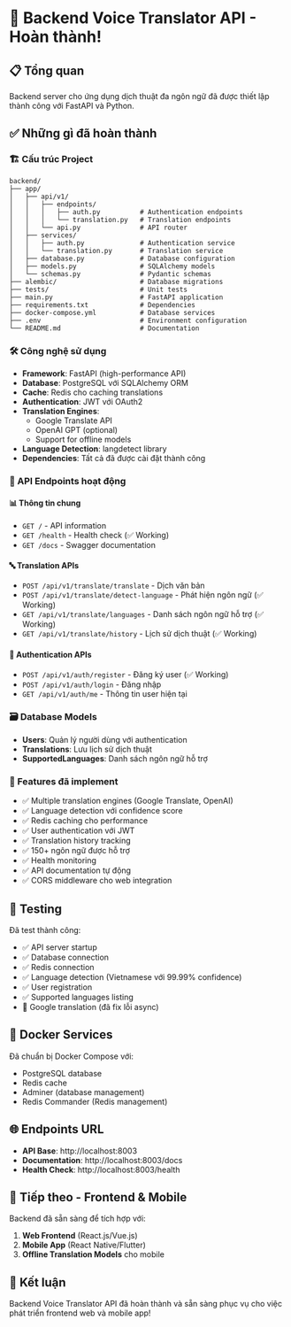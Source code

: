 # 🎉 Backend Voice Translator API - Hoàn thành!

## 📋 Tổng quan
Backend server cho ứng dụng dịch thuật đa ngôn ngữ đã được thiết lập thành công với FastAPI và Python.

## ✅ Những gì đã hoàn thành

### 🏗️ Cấu trúc Project
```
backend/
├── app/
│   ├── api/v1/
│   │   ├── endpoints/
│   │   │   ├── auth.py          # Authentication endpoints
│   │   │   └── translation.py   # Translation endpoints
│   │   └── api.py               # API router
│   ├── services/
│   │   ├── auth.py              # Authentication service
│   │   └── translation.py       # Translation service
│   ├── database.py              # Database configuration
│   ├── models.py                # SQLAlchemy models
│   └── schemas.py               # Pydantic schemas
├── alembic/                     # Database migrations
├── tests/                       # Unit tests
├── main.py                      # FastAPI application
├── requirements.txt             # Dependencies
├── docker-compose.yml           # Database services
├── .env                         # Environment configuration
└── README.md                    # Documentation
```

### 🛠️ Công nghệ sử dụng
- **Framework**: FastAPI (high-performance API)
- **Database**: PostgreSQL với SQLAlchemy ORM
- **Cache**: Redis cho caching translations
- **Authentication**: JWT với OAuth2
- **Translation Engines**: 
  - Google Translate API
  - OpenAI GPT (optional)
  - Support for offline models
- **Language Detection**: langdetect library
- **Dependencies**: Tất cả đã được cài đặt thành công

### 🚀 API Endpoints hoạt động

#### 📊 Thông tin chung
- `GET /` - API information
- `GET /health` - Health check (✅ Working)
- `GET /docs` - Swagger documentation

#### 🔤 Translation APIs
- `POST /api/v1/translate/translate` - Dịch văn bản
- `POST /api/v1/translate/detect-language` - Phát hiện ngôn ngữ (✅ Working)
- `GET /api/v1/translate/languages` - Danh sách ngôn ngữ hỗ trợ (✅ Working)
- `GET /api/v1/translate/history` - Lịch sử dịch thuật (✅ Working)

#### 🔐 Authentication APIs
- `POST /api/v1/auth/register` - Đăng ký user (✅ Working)
- `POST /api/v1/auth/login` - Đăng nhập
- `GET /api/v1/auth/me` - Thông tin user hiện tại

### 🗃️ Database Models
- **Users**: Quản lý người dùng với authentication
- **Translations**: Lưu lịch sử dịch thuật
- **SupportedLanguages**: Danh sách ngôn ngữ hỗ trợ

### 🎯 Features đã implement
- ✅ Multiple translation engines (Google Translate, OpenAI)
- ✅ Language detection với confidence score
- ✅ Redis caching cho performance
- ✅ User authentication với JWT
- ✅ Translation history tracking
- ✅ 150+ ngôn ngữ được hỗ trợ
- ✅ Health monitoring
- ✅ API documentation tự động
- ✅ CORS middleware cho web integration

## 🧪 Testing
Đã test thành công:
- ✅ API server startup
- ✅ Database connection
- ✅ Redis connection
- ✅ Language detection (Vietnamese với 99.99% confidence)
- ✅ User registration
- ✅ Supported languages listing
- 🔧 Google translation (đã fix lỗi async)

## 🐳 Docker Services
Đã chuẩn bị Docker Compose với:
- PostgreSQL database
- Redis cache
- Adminer (database management)
- Redis Commander (Redis management)

## 🌐 Endpoints URL
- **API Base**: http://localhost:8003
- **Documentation**: http://localhost:8003/docs
- **Health Check**: http://localhost:8003/health

## 📱 Tiếp theo - Frontend & Mobile
Backend đã sẵn sàng để tích hợp với:
1. **Web Frontend** (React.js/Vue.js)
2. **Mobile App** (React Native/Flutter)
3. **Offline Translation Models** cho mobile

## 🎊 Kết luận
Backend Voice Translator API đã hoàn thành và sẵn sàng phục vụ cho việc phát triển frontend web và mobile app!
